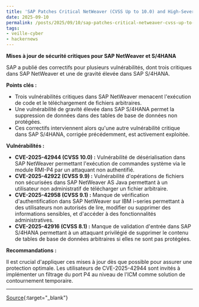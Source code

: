```yaml
---
title: 'SAP Patches Critical NetWeaver (CVSS Up to 10.0) and High-Severity S/4HANA Flaws'
date: 2025-09-10
permalink: /posts/2025/09/10/sap-patches-critical-netweaver-cvss-up-to-100-and-high-severity-s4hana-flaws/
tags:
- veille-cyber
- hackernews
---
```

**Mises à jour de sécurité critiques pour SAP NetWeaver et S/4HANA**

SAP a publié des correctifs pour plusieurs vulnérabilités, dont trois critiques dans SAP NetWeaver et une de gravité élevée dans SAP S/4HANA.

**Points clés :**

*   Trois vulnérabilités critiques dans SAP NetWeaver menacent l'exécution de code et le téléchargement de fichiers arbitraires.
*   Une vulnérabilité de gravité élevée dans SAP S/4HANA permet la suppression de données dans des tables de base de données non protégées.
*   Ces correctifs interviennent alors qu'une autre vulnérabilité critique dans SAP S/4HANA, corrigée précédemment, est activement exploitée.

**Vulnérabilités :**

*   **CVE-2025-42944 (CVSS 10.0) :** Vulnérabilité de désérialisation dans SAP NetWeaver permettant l'exécution de commandes système via le module RMI-P4 par un attaquant non authentifié.
*   **CVE-2025-42922 (CVSS 9.9) :** Vulnérabilité d'opérations de fichiers non sécurisées dans SAP NetWeaver AS Java permettant à un utilisateur non administratif de télécharger un fichier arbitraire.
*   **CVE-2025-42958 (CVSS 9.1) :** Manque de vérification d'authentification dans SAP NetWeaver sur IBM i-series permettant à des utilisateurs non autorisés de lire, modifier ou supprimer des informations sensibles, et d'accéder à des fonctionnalités administratives.
*   **CVE-2025-42916 (CVSS 8.1) :** Manque de validation d'entrée dans SAP S/4HANA permettant à un attaquant privilégié de supprimer le contenu de tables de base de données arbitraires si elles ne sont pas protégées.

**Recommandations :**

Il est crucial d'appliquer ces mises à jour dès que possible pour assurer une protection optimale. Les utilisateurs de CVE-2025-42944 sont invités à implémenter un filtrage du port P4 au niveau de l'ICM comme solution de contournement temporaire.

---
[Source](https://thehackernews.com/2025/09/sap-patches-critical-netweaver-cvss-up.html){:target="_blank"}
